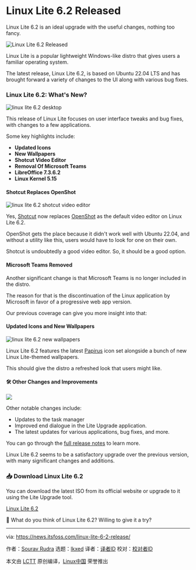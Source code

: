 [#]: subject: "Linux Lite 6.2 Released"
[#]: via: "https://news.itsfoss.com/linux-lite-6-2-release/"
[#]: author: "Sourav Rudra https://news.itsfoss.com/author/sourav/"
[#]: collector: "lkxed"
[#]: translator: " "
[#]: reviewer: " "
[#]: publisher: " "
[#]: url: " "

Linux Lite 6.2 Released
======

Linux Lite 6.2 is an ideal upgrade with the useful changes, nothing too fancy.

![Linux Lite 6.2 Released][1]

Linux Lite is a popular lightweight Windows-like distro that gives users a familiar operating system.

The latest release, Linux Lite 6.2, is based on Ubuntu 22.04 LTS and has brought forward a variety of changes to the UI along with various bug fixes.

### Linux Lite 6.2: What's New?

![linux lite 6.2 desktop][2]

This release of Linux Lite focuses on user interface tweaks and bug fixes, with changes to a few applications.

Some key highlights include:

- **Updated Icons**
- **New Wallpapers**
- **Shotcut Video Editor**
- **Removal Of Microsoft Teams**
- **LibreOffice 7.3.6.2**
- **Linux Kernel 5.15**

#### Shotcut Replaces OpenShot

![linux lite 6.2 shotcut video editor][3]

Yes, [Shotcut][4] now replaces [OpenShot][5] as the default video editor on Linux Lite 6.2.

OpenShot gets the place because it didn't work well with Ubuntu 22.04, and without a utility like this, users would have to look for one on their own.

Shotcut is undoubtedly a good video editor. So, it should be a good option.

#### Microsoft Teams Removed

Another significant change is that Microsoft Teams is no longer included in the distro.

The reason for that is the discontinuation of the Linux application by Microsoft in favor of a progressive web app version.

Our previous coverage can give you more insight into that:

#### Updated Icons and New Wallpapers

![linux lite 6.2 new wallpapers][6]

Linux Lite 6.2 features the latest [Papirus][7] icon set alongside a bunch of new Linux Lite-themed wallpapers.

This should give the distro a refreshed look that users might like.

#### 🛠️ Other Changes and Improvements

![][8]

Other notable changes include:

- Updates to the task manager
- Improved end dialogue in the Lite Upgrade application.
- The latest updates for various applications, bug fixes, and more.

You can go through the [full release notes][9] to learn more.

Linux Lite 6.2 seems to be a satisfactory upgrade over the previous version, with many significant changes and additions.

### 📥 Download Linux Lite 6.2

You can download the latest ISO from its official website or upgrade to it using the Lite Upgrade tool.

[Linux Lite 6.2][10]

💬 What do you think of Linux Lite 6.2? Willing to give it a try?

--------------------------------------------------------------------------------

via: https://news.itsfoss.com/linux-lite-6-2-release/

作者：[Sourav Rudra][a]
选题：[lkxed][b]
译者：[译者ID](https://github.com/译者ID)
校对：[校对者ID](https://github.com/校对者ID)

本文由 [LCTT](https://github.com/LCTT/TranslateProject) 原创编译，[Linux中国](https://linux.cn/) 荣誉推出

[a]: https://news.itsfoss.com/author/sourav/
[b]: https://github.com/lkxed
[1]: https://news.itsfoss.com/content/images/size/w1200/2022/10/linux-lite-6.2.png
[2]: https://news.itsfoss.com/content/images/2022/10/Linux_Lite_6.2_Desktop.png
[3]: https://news.itsfoss.com/content/images/2022/10/Linux_Lite_6.2_Shotcut.png
[4]: https://shotcut.org/
[5]: https://www.openshot.org/
[6]: https://news.itsfoss.com/content/images/2022/10/Linux_Lite_6.2_Wallpapers.png
[7]: https://github.com/PapirusDevelopmentTeam/papirus-icon-theme
[8]: https://news.itsfoss.com/content/images/2022/11/lite-upgrade.png
[9]: https://www.linuxliteos.com/forums/release-announcements/linux-lite-6-2-final-released/
[10]: https://www.linuxliteos.com/download.php
